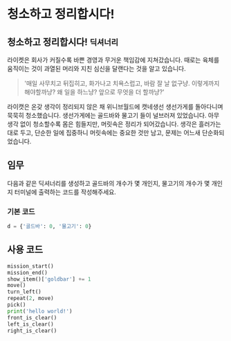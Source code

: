 # 청소하고 정리합시다!

## 청소하고 정리합시다! `딕셔너리`

라이켓은 회사가 커질수록 바쁜 경영과 무거운 책임감에 지쳐갔습니다. 때로는 육체를 움직이는 것이 과열된 머리와 지친 심신을 달랜다는 것을 알고 있습니다. 

> '매일 사무치고 뒤집히고, 화가나고 치욕스럽고, 바람 잘 날 없구냥. 이렇게까지 해야할까냥? 왜 일을 하느냥? 앞으로 무엇을 더 할까냥?'

라이캣은 온갖 생각이 정리되지 않은 채 위니브월드에 캣네생선 생선가게를 돌아다니며 묵묵히 청소했습니다. 생선가게에는 골드바와 물고기 들이 널브러져 있었습니다. 아무 생각 없이 청소할수록 몸은 힘들지만, 머릿속은 정리가 되어갔습니다. 생각은 흘러가는 대로 두고, 단순한 일에 집중하니 머릿속에는 중요한 것만 남고, 문제는 어느새 단순화되었습니다.

## 임무

다음과 같은 딕셔너리를 생성하고 골드바의 개수가 몇 개인지, 물고기의 개수가 몇 개인지 터미널에 출력하는 코드를 작성해주세요.

### 기본 코드

```python
d = {'골드바': 0, '물고기': 0}
```

## 사용 코드

```python
mission_start()
mission_end()
show_item()['goldbar'] += 1
move()
turn_left()
repeat(2, move)
pick()
print('hello world!')
front_is_clear()
left_is_clear()
right_is_clear()
```